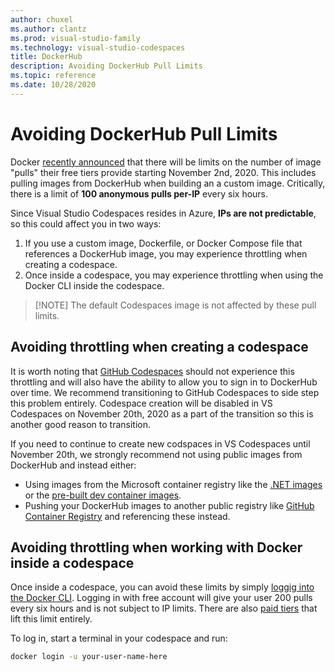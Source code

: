 ```yaml
---
author: chuxel
ms.author: clantz
ms.prod: visual-studio-family
ms.technology: visual-studio-codespaces
title: DockerHub
description: Avoiding DockerHub Pull Limits
ms.topic: reference
ms.date: 10/28/2020
---
```


# Avoiding DockerHub Pull Limits

Docker [recently announced](https://www.docker.com/pricing/resource-consumption-updates) that there will be limits on the number of image "pulls" their free tiers provide starting November 2nd, 2020. This includes pulling images from DockerHub when building an a custom image. Critically, there is a limit of **100 anonymous pulls per-IP** every six hours.

Since Visual Studio Codespaces resides in Azure, **IPs are not predictable**, so this could affect you in two ways:

1. If you use a custom image, Dockerfile, or Docker Compose file that references a DockerHub image, you may experience throttling when creating a codespace.
2. Once inside a codespace, you may experience throttling when using the Docker CLI inside the codespace.

> [!NOTE] The default Codespaces image is not affected by these pull limits.

## Avoiding throttling when creating a codespace

It is worth noting that [GitHub Codespaces](https://github.com/features/codespaces) should not experience this throttling and will also have the ability to allow you to sign in to DockerHub over time. We recommend transitioning to GitHub Codespaces to side step this problem entirely. Codespace creation will be disabled in VS Codespaces on November 20th, 2020 as a part of the transition so this is another good reason to transition.

If you need to continue to create new codspaces in VS Codespaces until November 20th, we strongly recommend not using public images from DockerHub and instead either:

- Using images from the Microsoft container registry like the [.NET images](https://hub.docker.com/_/microsoft-dotnet) or the [pre-built dev container images](https://hub.docker.com/_/microsoft-vscode-devcontainers).
- Pushing your DockerHub images to another public registry like [GitHub Container Registry](https://docs.github.com/en/free-pro-team@latest/packages/getting-started-with-github-container-registry/about-github-container-registry) and referencing these instead.

## Avoiding throttling when working with Docker inside a codespace

Once inside a codespace, you can avoid these limits by simply [loggig into the Docker CLI](https://docs.docker.com/engine/reference/commandline/login/). Logging in with free account will give your user 200 pulls every six hours and is not subject to IP limits. There are also [paid tiers](https://www.docker.com/pricing) that lift this limit entirely.

To log in, start a terminal in your codespace and run:

```bash
docker login -u your-user-name-here
```
